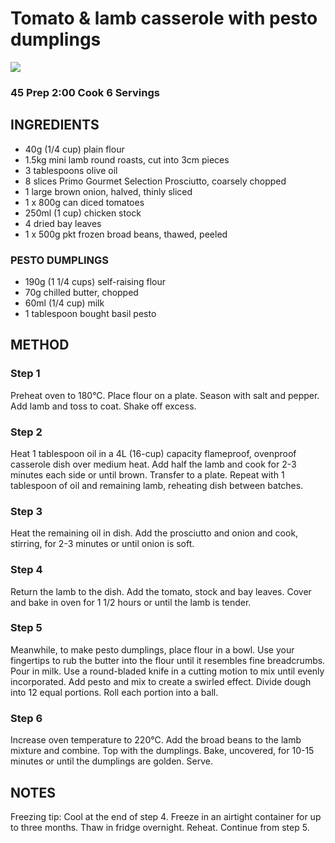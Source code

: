 # Tomato & lamb casserole with pesto dumplings
![](http://img.taste.com.au/EHd1JtMj/w720-h480-cfill-q80/taste/2016/11/tomato-lamb-casserole-with-pesto-dumplings-30718-1.jpeg)
### 45 Prep 2:00 Cook 6 Servings
## INGREDIENTS
* 40g (1/4 cup) plain flour
* 1.5kg mini lamb round roasts, cut into 3cm pieces
* 3 tablespoons olive oil
* 8 slices Primo Gourmet Selection Prosciutto, coarsely chopped
* 1 large brown onion, halved, thinly sliced
* 1 x 800g can diced tomatoes
* 250ml (1 cup) chicken stock
* 4 dried bay leaves
* 1 x 500g pkt frozen broad beans, thawed, peeled
### PESTO DUMPLINGS
* 190g (1 1/4 cups) self-raising flour
* 70g chilled butter, chopped
* 60ml (1/4 cup) milk
* 1 tablespoon bought basil pesto
## METHOD
### Step 1
Preheat oven to 180°C. Place flour on a plate. Season with salt and pepper. Add lamb and toss to coat. Shake off excess.
### Step 2
Heat 1 tablespoon oil in a 4L (16-cup) capacity flameproof, ovenproof casserole dish over medium heat. Add half the lamb and cook for 2-3 minutes each side or until brown. Transfer to a plate. Repeat with 1 tablespoon of oil and remaining lamb, reheating dish between batches.
### Step 3
Heat the remaining oil in dish. Add the prosciutto and onion and cook, stirring, for 2-3 minutes or until onion is soft.
### Step 4
Return the lamb to the dish. Add the tomato, stock and bay leaves. Cover and bake in oven for 1 1/2 hours or until the lamb is tender.
### Step 5
Meanwhile, to make pesto dumplings, place flour in a bowl. Use your fingertips to rub the butter into the flour until it resembles fine breadcrumbs. Pour in milk. Use a round-bladed knife in a cutting motion to mix until evenly incorporated. Add pesto and mix to create a swirled effect. Divide dough into 12 equal portions. Roll each portion into a ball.
### Step 6
Increase oven temperature to 220°C. Add the broad beans to the lamb mixture and combine. Top with the dumplings. Bake, uncovered, for 10-15 minutes or until the dumplings are golden. Serve.
## NOTES
Freezing tip: Cool at the end of step 4. Freeze in an airtight container for up to three months. Thaw in fridge overnight. Reheat. Continue from step 5.
